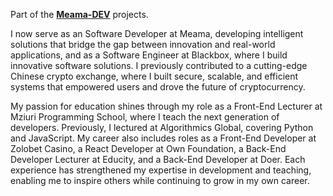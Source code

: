 Part of the [**Meama-DEV**](https://github.com/Meama-DEV) projects.

I now serve as an Software Developer at Meama, developing intelligent solutions that bridge the gap between innovation and real-world applications, and as a Software Engineer at Blackbox, where I build innovative software solutions.
I previously contributed to a cutting-edge Chinese crypto exchange, where I built secure, scalable, and efficient systems that empowered users and drove the future of cryptocurrency.

My passion for education shines through my role as a Front-End Lecturer at Mziuri Programming School, where I teach the next generation of developers. Previously, I lectured at Algorithmics Global, covering Python and JavaScript. My career also includes roles as a Front-End Developer at Zolobet Casino, a React Developer at Own Foundation, a Back-End Developer Lecturer at Educity, and a Back-End Developer at Doer. Each experience has strengthened my expertise in development and teaching, enabling me to inspire others while continuing to grow in my own career.
